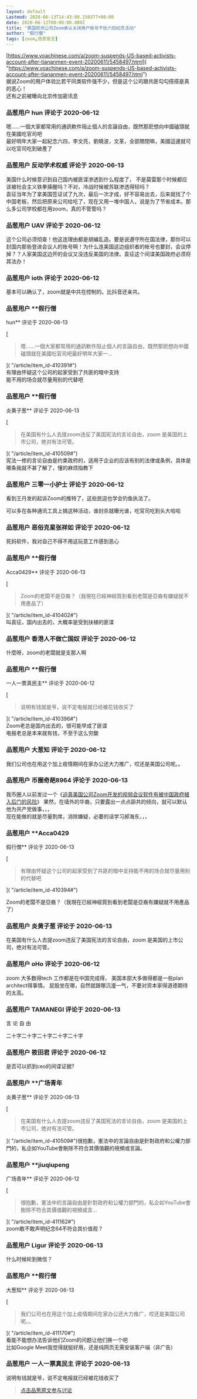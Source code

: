 ```yaml
---
layout: default
Lastmod: 2020-06-13T14:43:08.150377+00:00
date: 2020-06-12T00:00:00.000Z
title: "美国视讯公司Zoom承认关闭用户账号干扰六四纪念活动"
author: "假行僧"
tags: [zoom,信息安全]
---
```


[https://www.voachinese.com/a/zoom-suspends-US-based-activists-account-after-tiananmen-event-20200611/5458497.html]( "https://www.voachinese.com/a/zoom-suspends-US-based-activists-account-after-tiananmen-event-20200611/5458497.html")  
据说Zoom的用户体验比若干同类软件强不少，但是这个公司跟共匪勾勾搭搭是真的恶心！  
还有之前被曝向北京传加密讯息

            
### 品葱用户 **hun** 评论于 2020-06-12
        
嗯……一個大家都常用的通訊軟件阻止個人的言論自由，既然那麽想向中國磕頭就在美國吃官司吧  
最好明年大家一起紀念六四，李文亮，劉曉波，文革，全部關閉嘛，美國這邊就可以吃官司吃到破產了
        


            
### 品葱用户 **反动学术权威** 评论于 2020-06-13
        
美国什么时候意识到自己国内被匪谍渗透到什么程度了， 不是莫雷那个时候都应该被社会主义铁拳揍醒吗？不对，冷战时候被苏联渗透得轻吗？  
袁征当年为了拿美国签证试了九次，最后一次才成，好不容易出去，后来就找了个中国老板，然后把原来公司给吃了，现在又用一堆中国人，说是为了节省成本。那么多公司学校都在用zoom，真的不管管吗？
        


            
### 品葱用户 **UAV** 评论于 2020-06-12
        
这个公司必须彻查！他这连理由都是胡编乱造。要是说遵守所在国法律，那你可以封国内那些登进会议人的账号啊！为什么连美国这边组织者的帐号也要封，会议停掉？？人家美国这边开的会议又没违反美国的法律。袁征这个间谍美国政府必须将其法办！
        


            
### 品葱用户 **ioth** 评论于 2020-06-12
        
基本可以确认了，zoom就是中共在控制的。比抖音还亲共。
        


            
### 品葱用户 **假行僧 
hun** 评论于 2020-06-13
        
[

> 嗯……一個大家都常用的通訊軟件阻止個人的言論自由，既然那麽想向中國磕頭就在美國吃官司吧最好明年大家一...

]( "/article/item_id-410391#")  
有理由怀疑这个公司的起家受到了共匪的暗中支持  
能不用的场合就尽量用别的代替吧
        


            
### 品葱用户 **假行僧 
炎黄子葱** 评论于 2020-06-13
        
[

> 在美国有什么人去提zoom违反了美国宪法的言论自由，zoom 是美国的上市公司，绝对有法可管。

]( "/article/item_id-410509#")  
宪法一修的言论自由是约束政府的，适用于企业的应该有别的法律或条例，具体是哪条我就不甚了解了，懂的麻烦指教下
        


            
### 品葱用户 **三零一小护士** 评论于 2020-06-12
        
看到王丹发的起诉Zoom的推特了，这些民逗也学会钓鱼执法了。  
  
可以多在各种通讯工具上搞这种活动，谁封杀就曝光谁，吃官司吃到头大哈哈
        


            
### 品葱用户 **恶俗克星张祥如** 评论于 2020-06-12
        
死妈软件，我对自己不得不用这玩意工作感到恶心
        


            
### 品葱用户 **假行僧 
Acca0429** 评论于 2020-06-13
        
[

> Zoom的老闆不是亞裔？（我現在已經神經質到看到老闆是亞裔有嫌疑就不用產品了）

]( "/article/item_id-410402#")  
叫袁征，国内出去的，大概率是受到扶植的匪谍
        


            
### 品葱用户 **香港人不做亡国奴** 评论于 2020-06-12
        
什麼呀，zoom的老闆就是支那人啊
        


            
### 品葱用户 **假行僧 
一人一票真民主** 评论于 2020-06-12
        
[

> 说明有钱就是爷，说不定电报就已经被花钱收买了

]( "/article/item_id-410396#")  
Zoom老总是国内出去的，很可能早成了匪谍  
电报老总是本来就有钱，不至于这么穷酸
        


            
### 品葱用户 **大葱知** 评论于 2020-06-12
        
我们公司也在用这个加上疫情期间在家办公还大力推广，哎还是美国公司呢。。
        


            
### 品葱用户 **币圈奇葩8964** 评论于 2020-06-13
        
我币圈人以前发过一个《[迫真美国公司Zoom开发的视频会议软件有被中国政府植入后门的风险](https://pincong.rocks/article/17232 "https://pincong.rocks/article/17232")》  
果然，在墙外的华裔，只要露出一点点舔共的倾向，就可以默认他为共产党做事，，，  
现在能做的就是尽量割席，消除嫌疑，必要的话学习郝海东，，，
        


            
### 品葱用户 **Acca0429 
假行僧** 评论于 2020-06-13
        
[

> 有理由怀疑这个公司的起家受到了共匪的暗中支持能不用的场合就尽量用别的代替吧

]( "/article/item_id-410394#")  
  
Zoom的老闆不是亞裔？（我現在已經神經質到看到老闆是亞裔有嫌疑就不用產品了）
        


            
### 品葱用户 **炎黄子葱** 评论于 2020-06-13
        
在美国有什么人去提zoom违反了美国宪法的言论自由，zoom 是美国的上市公司，绝对有法可管。
        


            
### 品葱用户 **oHo** 评论于 2020-06-12
        
zoom 大多数得tech 工作都是在中国完成得， 美国本部大多做得都是一些plan architect得事情。 屁股坐在哪，自然就跟哪沆瀣一气，不要对资本家得道德期待的太高。
        


            
### 品葱用户 **TAMANEGI** 评论于 2020-06-13
        
言 论 自 由  
  
二十字二十字二十字二十字二十字
        


            
### 品葱用户 **筱田君** 评论于 2020-06-12
        
是否可以抓到ceo的间谍证据?
        


            
### 品葱用户 **广场青年 
炎黄子葱** 评论于 2020-06-13
        
[

> 在美国有什么人去提zoom违反了美国宪法的言论自由，zoom 是美国的上市公司，绝对有法可管。

]( "/article/item_id-410509#")很抱歉，憲法中的言論自由是針對政府和公權力部門的，私企如YouTube會刪除不符合其價值觀的視頻或言論。
        


            
### 品葱用户 **jiuqiupeng 
广场青年** 评论于 2020-06-12
        
[

> 很抱歉，憲法中的言論自由是針對政府和公權力部門的，私企如YouTube會刪除不符合其價值觀的視頻或言...

]( "/article/item_id-411162#")  
zoom敢不敢声明纪念64不符合其价值观？
        


            
### 品葱用户 **Ligur** 评论于 2020-06-13
        
什么时候轮到微信？
        


            
### 品葱用户 **假行僧 
大葱知** 评论于 2020-06-13
        
[

> 我们公司也在用这个加上疫情期间在家办公还大力推广，哎还是美国公司呢。。

]( "/article/item_id-411170#")  
看能不能想办法告诉他们Zoom的问题让他们换一个吧  
比如Google Meet我觉得就挺好用，还是纯网页无需安装客户端（非广告）
        


            
### 品葱用户 **一人一票真民主** 评论于 2020-06-13
        
说明有钱就是爷，说不定电报就已经被花钱收买了
        






> [点击品葱原文参与讨论](https://pincong.rocks/article/id-20288__sort_key-agree_count__sort-DESC?warning)

